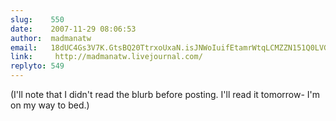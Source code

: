 ```yaml
---
slug:    550
date:    2007-11-29 08:06:53
author:  madmanatw
email:   18dUC4Gs3V7K.GtsBQ20TtrxoUxaN.isJNWoIuifEtamrWtqLCMZZN151Q0LVGwQ==
link:     http://madmanatw.livejournal.com/
replyto: 549
---
```


(I'll note that I didn't read the blurb before posting. I'll read it
tomorrow- I'm on my way to bed.)
